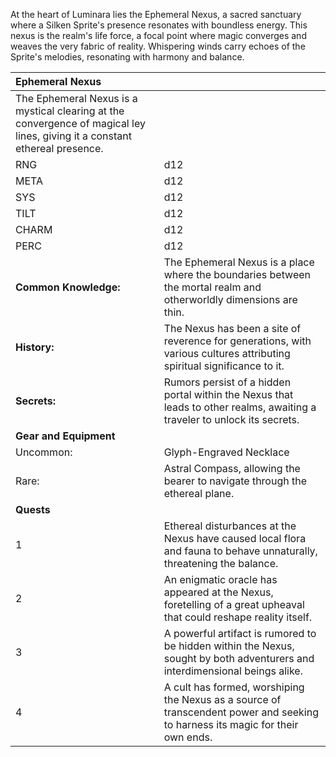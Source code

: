 
At the heart of Luminara lies the Ephemeral Nexus, a sacred sanctuary where a Silken Sprite's presence resonates with boundless energy. This nexus is the realm's life force, a focal point where magic converges and weaves the very fabric of reality. Whispering winds carry echoes of the Sprite's melodies, resonating with harmony and balance.

|Ephemeral Nexus| |
|:----|:----|
|The Ephemeral Nexus is a mystical clearing at the convergence of magical ley lines, giving it a constant ethereal presence.| |
|RNG|d12|
|META|d12|
|SYS|d12|
|TILT|d12|
|CHARM|d12|
|PERC|d12|
|**Common Knowledge:**|The Ephemeral Nexus is a place where the boundaries between the mortal realm and otherworldly dimensions are thin.| |
|**History:**|The Nexus has been a site of reverence for generations, with various cultures attributing spiritual significance to it.| |
|**Secrets:**|Rumors persist of a hidden portal within the Nexus that leads to other realms, awaiting a traveler to unlock its secrets.| |
|**Gear and Equipment**| |
|Uncommon:|Glyph-Engraved Necklace|
|Rare:|Astral Compass, allowing the bearer to navigate through the ethereal plane.|
|**Quests**| |
|1|Ethereal disturbances at the Nexus have caused local flora and fauna to behave unnaturally, threatening the balance.| |
|2|An enigmatic oracle has appeared at the Nexus, foretelling of a great upheaval that could reshape reality itself.| |
|3|A powerful artifact is rumored to be hidden within the Nexus, sought by both adventurers and interdimensional beings alike.| |
|4|A cult has formed, worshiping the Nexus as a source of transcendent power and seeking to harness its magic for their own ends.| |
